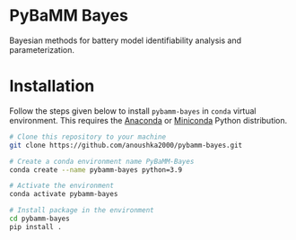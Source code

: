 # PyBaMM Bayes
Bayesian methods for battery model identifiability analysis and parameterization.


# Installation
Follow the steps given below to install `pybamm-bayes` in `conda` virtual environment. This requires the [Anaconda](https://www.anaconda.com) or [Miniconda](https://docs.conda.io/en/latest/miniconda.html) Python distribution.  

```bash
# Clone this repository to your machine
git clone https://github.com/anoushka2000/pybamm-bayes.git

# Create a conda environment name PyBaMM-Bayes
conda create --name pybamm-bayes python=3.9

# Activate the environment
conda activate pybamm-bayes

# Install package in the environment
cd pybamm-bayes
pip install .
```
